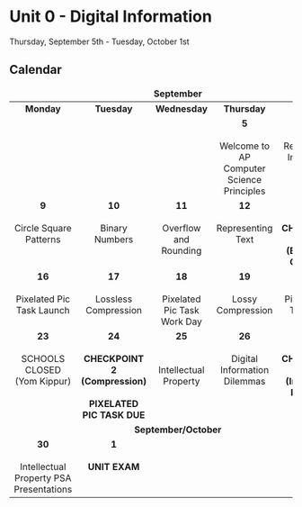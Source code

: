 # Unit 0 - Digital Information
Thursday, September 5th - Tuesday, October 1st

## Calendar

<table>
  <thead>
    <tr valign = 'top'>
      <td align='center' colspan='5'><b>September</b>
    </tr>
  </thead>
  <tbody>
    <tr valign = 'top'>
      <td align='center' width=20%><b>Monday</b>
      <td align='center' width=20%><b>Tuesday</b>
      <td align='center' width=20%><b>Wednesday</b>
      <td align='center' width=20%><b>Thursday</b>
      <td align='center' width=20%><b>Friday</b>
    </tr>
    <tr valign = 'top'>
      <td align='center'>
      <td align='center'>
      <td align='center'>
      <td align='center'><b>5</b><br><br>Welcome to AP Computer Science Principles
      <td align='center'><b>6</b><br><br>Representing Information
    </tr>
    <tr valign = 'top'>
      <td align='center'><b>9</b><br><br>Circle Square Patterns
      <td align='center'><b>10</b><br><br>Binary Numbers
      <td align='center'><b>11</b><br><br>Overflow and Rounding
      <td align='center'><b>12</b><br><br>Representing Text
      <td align='center'><b>13</b><br><br><b>CHECKPOINT 1<br>(Binary and Overflow)</b>
    </tr>
    <tr valign = 'top'>
      <td align='center'><b>16</b><br><br>Pixelated Pic Task Launch
      <td align='center'><b>17</b><br><br>Lossless Compression
      <td align='center'><b>18</b><br><br>Pixelated Pic Task Work Day
      <td align='center'><b>19</b><br><br>Lossy Compression
      <td align='center'><b>20</b><br><br>Pixelated Pic Task Work Day
    </tr>
    <tr valign = 'top'>
      <td align='center'><b>23</b><br><br>SCHOOLS CLOSED<br>(Yom Kippur)
      <td align='center'><b>24</b><br><br><b>CHECKPOINT 2<br>(Compression)<br><br>PIXELATED PIC TASK DUE</b>
      <td align='center'><b>25</b><br><br><br>Intellectual Property
      <td align='center'><b>26</b><br><br>Digital Information Dilemmas
      <td align='center'><b>27</b><br><br><b>CHECKPOINT 3<br>(Intellectual Property)</b>
    </tr>
    <tr valign = 'top'>
      <td align='center' colspan ='5'><b>September/October</b>
    </tr>
    <tr valign = 'top'>
      <td align='center'><b>30</b><br><br>Intellectual Property PSA Presentations
      <td align='center'><b>1</b><br><br><b>UNIT EXAM</b>
      <td align='center'>
      <td align='center'>
      <td align='center'>
    </tr>
  </tbody>  
</table>
